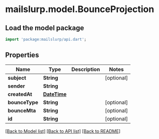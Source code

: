 # mailslurp.model.BounceProjection

## Load the model package
```dart
import 'package:mailslurp/api.dart';
```

## Properties
Name | Type | Description | Notes
------------ | ------------- | ------------- | -------------
**subject** | **String** |  | [optional] 
**sender** | **String** |  | 
**createdAt** | [**DateTime**](DateTime) |  | 
**bounceType** | **String** |  | [optional] 
**bounceMta** | **String** |  | [optional] 
**id** | **String** |  | [optional] 

[[Back to Model list]](../README#documentation-for-models) [[Back to API list]](../README#documentation-for-api-endpoints) [[Back to README]](../README)


